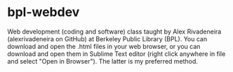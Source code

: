# bpl-webdev
Web development (coding and software) class taught by Alex Rivadeneira (alexrivadeneira on GitHub) at Berkeley Public Library (BPL). You can download and open the .html files in your web browser, or you can download and open them in Sublime Text editor (right click anywhere in file and select "Open in Browser"). The latter is my preferred method.